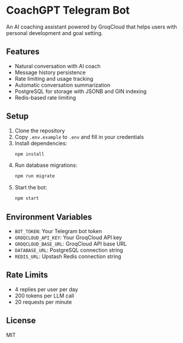 # CoachGPT Telegram Bot

An AI coaching assistant powered by GroqCloud that helps users with personal development and goal setting.

## Features

- Natural conversation with AI coach
- Message history persistence
- Rate limiting and usage tracking
- Automatic conversation summarization
- PostgreSQL for storage with JSONB and GIN indexing
- Redis-based rate limiting

## Setup

1. Clone the repository
2. Copy `.env.example` to `.env` and fill in your credentials
3. Install dependencies:
   ```bash
   npm install
   ```
4. Run database migrations:
   ```bash
   npm run migrate
   ```
5. Start the bot:
   ```bash
   npm start
   ```

## Environment Variables

- `BOT_TOKEN`: Your Telegram bot token
- `GROQCLOUD_API_KEY`: Your GroqCloud API key
- `GROQCLOUD_BASE_URL`: GroqCloud API base URL
- `DATABASE_URL`: PostgreSQL connection string
- `REDIS_URL`: Upstash Redis connection string

## Rate Limits

- 4 replies per user per day
- 200 tokens per LLM call
- 20 requests per minute

## License

MIT